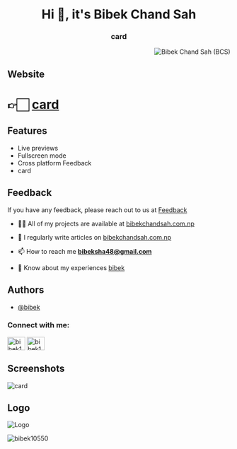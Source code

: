 


<h1 align="center">Hi 👋, it's Bibek Chand Sah</h1>
<h3 align="center">card</h3>

<!-- Profile View Count -->
<p align="right"> <img src="https://komarev.com/ghpvc/?username=bibek10550card&label=Profile%20views&color=0e75b6&style=flat" alt="Bibek Chand Sah (BCS)" /> </p>

## Website
<h1>👉🏻 <a href="https://bibek10550.github.io/card/">card</a></h1>

## Features
- Live previews
- Fullscreen mode
- Cross platform Feedback
- card


## Feedback
If you have any feedback, please reach out to us at <a href="https://bibek10550.github.io/bibek10550/feedback.html">Feedback</a>


- 👨‍💻 All of my projects are available at [bibekchandsah.com.np](https://bibek10550.github.io/bibek10550)

- 📝 I regularly write articles on [bibekchandsah.com.np](https://bibek10550.github.io/bibek10550)

- 📫 How to reach me **bibeksha48@gmail.com**

- 📄 Know about my experiences [bibek](https://bibek10550.github.io/bibek)

## Authors

- [@bibek](https://www.github.com/bibek10550)

<h3 align="left">Connect with me:</h3>
<p align="left">
<a href="https://fb.com/bibek1432" target="blank"><img align="center" src="https://raw.githubusercontent.com/rahuldkjain/github-profile-readme-generator/master/src/images/icons/Social/facebook.svg" alt="bibek1432" height="30" width="40" /></a>
<a href="https://instagram.com/bibek1432" target="blank"><img align="center" src="https://raw.githubusercontent.com/rahuldkjain/github-profile-readme-generator/master/src/images/icons/Social/instagram.svg" alt="bibek1432" height="30" width="40" /></a>
</p>



## Screenshots
<!-- ![App Screenshot](https://via.placeholder.com/468x300?text=App+Screenshot+Here) -->
<img src="https://bibek10550.github.io/bibek10550/assets/images/porjects/card" alt="card"/>

## Logo
<!-- ![Logo](https://dev-to-uploads.s3.amazonaws.com/uploads/articles/th5xamgrr6se0x5ro4g6.png) -->
![Logo](https://github.com/fluidicon.png)


<p><img align="center" src="https://github-readme-streak-stats.herokuapp.com/?user=bibek10550&" alt="bibek10550" /></p>
